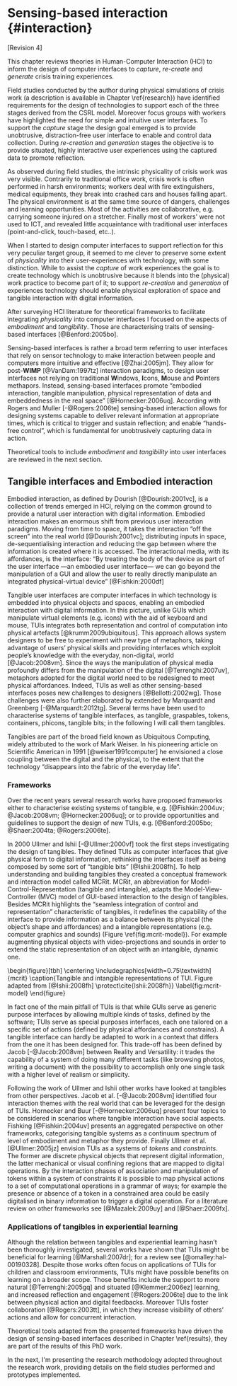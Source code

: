 # Sensing-based interaction {#interaction}

[Revision 4]

This chapter reviews theories in Human-Computer Interaction (HCI) to inform the design of computer interfaces to *capture*, *re-create* and *generate* crisis training experiences. 

Field studies conducted by the author during physical simulations of crisis work (a description is available in Chapter \ref{research}) have identified requirements for the design of technologies to support each of the three stages derived from the CSRL model. Moreover focus groups with workers have highlighted the need for simple and intuitive user interfaces. To support the *capture* stage the design goal emerged is to provide unobtrusive, distraction-free user interface to enable and control data collection. During *re-creation* and *generation* stages the objective is to provide situated, highly interactive user experiences using the captured data to promote reflection. 

As observed during field studies, the intrinsic physicality of crisis work was very visible. Contrarily to traditional office work, crisis work is often performed in harsh environments; workers deal with fire extinguishers, medical equipments, they break into crashed cars and houses falling apart. The physical environment is at the same time source of dangers, challenges and learning opportunities. Most of the activities are collaborative, e.g. carrying someone injured on a stretcher. Finally most of workers' were not used to ICT, and revealed little acquaintance with traditional user interfaces (point-and-click, touch-based, etc..).

When I started to design computer interfaces to support reflection for this very peculiar target group, it seemed to me clever to preserve some extent of *physicality* into their user-experiences with technology, with some distinction. While to assist the *capture* of work experiences the goal is to create technology which is unobtrusive because it blends into the (physical) work practice to become part of it; to support *re-creation* and *generation* of experiences technology should enable physical exploration of space and tangible interaction with digital information.

After surveying HCI literature for theoretical frameworks to facilitate integrating *physicality* into computer interfaces I focused on the aspects of *embodiment* and *tangibility*. Those are characterising traits of sensing-based interfaces [@Benford:2005bo]. 

Sensing-based interfaces is rather a broad term referring to user interfaces that rely on sensor technology to make interaction between people and computers more intuitive and effective [@Zhai:2005jm]. They allow for post-**WIMP** [@VanDam:1997tz] interaction paradigms, to design user interfaces not relying on traditional **W**indows, **I**cons, **M**ouse and **P**ointers methapors. Instead, sensing-based interfaces promote “embodied interaction, tangible manipulation, physical representation of data and embeddedness in the real space” [@Hornecker:2006uq]. According with Rogers and Muller [-@Rogers:2006te] sensing-based interaction allows for designing systems capable to deliver relevant information at appropriate times, which is critical to trigger and sustain reflection; and enable “hands-free control”, which is fundamental for unobtrusively capturing data in action. 

Theoretical tools to include *embodiment* and *tangibility* into user interfaces are reviewed in the next section.

## Tangible interfaces and Embodied interaction

Embodied interaction, as defined by Dourish [@Dourish:2001vc], is a collection of trends emerged in HCI, relying on the common ground to provide a natural user interaction with digital information. Embodied interaction makes an enormous shift from previous user interaction paradigms. Moving from time to space, it takes the interaction “off the screen” into the real world [@Dourish:2001vc]; distributing inputs in space, de-sequentialising interaction and reducing the gap between where the information is created where it is accessed. The interactional media, with its affordances, is the interface: “By treating the body of the device as part of the user interface —an embodied user interface— we can go beyond the manipulation of a GUI and allow the user to really directly manipulate an integrated physical-virtual device” [@Fishkin:2000df] 

Tangible user interfaces are computer interfaces in which technology is embedded into physical objects and spaces, enabling an embodied interaction with digital information. In this picture, unlike GUIs which manipulate virtual elements (e.g. icons) with the aid of keyboard and mouse, TUIs integrates both representation and control of computation into physical artefacts [@krumm2009ubiquitous]. This approach allows system designers to be free to experiment with new type of metaphors, taking advantage of users’ physical skills and providing interfaces which exploit people’s knowledge with the everyday, non-digital, world [@Jacob:2008vm]. Since the ways the manipulation of physical media profoundly differs from the manipulation of the digital [@Terrenghi:2007uv], metaphors adopted for the digital world need to be redesigned to meet physical affordances. Indeed, TUIs as well as other sensing-based interfaces poses new challenges to designers [@Bellotti:2002wg]. Those challenges were also further elaborated by extended by Marquardt and Greenberg [-@Marquardt:2012tg]. Several terms have been used to characterise systems of tangible interfaces, as tangible, graspables, tokens, containers, phicons, tangible bits; in the following I will call them tangibles. 

Tangibles are part of the broad field known as Ubiquitous Computing, widely attributed to the work of Mark Weiser. In his pioneering article on Scientific American in 1991 [@weiser1991computer] he envisioned a close coupling between the digital and the physical, to the extent that the technology “disappears into the fabric of the everyday life”.

### Frameworks

Over the recent years several research works have proposed frameworks either to characterise existing systems of tangible, e.g. [@Fishkin:2004uv; @Jacob:2008vm; @Hornecker:2006uq]; or to provide opportunities and guidelines to support the design of new TUIs, e.g. [@Benford:2005bo; @Shaer:2004ta; @Rogers:2006te]. 

In 2000 Ullmer and Ishii [-@Ullmer:2000vf] took the first steps investigating the design of tangibles. They defined TUIs as computer interfaces that give physical form to digital information, rethinking the interfaces itself as being composed by some sort of “tangible bits” [@Ishii:2008fh]. To help understanding and building tangibles they created a conceptual framework and interaction model called MCRit. MCRit, an abbreviation for Model-Control-Representation (tangible and intangible), adapts the Model-View-Controller (MVC) model of GUI-based interaction to the design of tangibles. Besides MCRit highlights the “seamless integration of control and representation” characteristic of tangibles, it redefines the capability of the interface to provide information as a balance between its physical (the object’s shape and affordances) and a intangible representations (e.g. computer graphics and sounds) (Figure \ref{fig:mcrit-model}). For example augmenting physical objects with video-projections and sounds in order to extend the static representation of an object with an intangible, dynamic one.

\begin{figure}[tbh]
	\centering
	\includegraphics[width=0.75\textwidth]{mcrit}
	\caption{Tangible and intangible representations of TUI. Figure adapted from [@Ishii:2008fh]  \protect\cite{Ishii:2008fh}}
	\label{fig:mcrit-model}
\end{figure}

In fact one of the main pitfall of TUIs is that while GUIs serve as generic purpose interfaces by allowing multiple kinds of tasks, defined by the software; TUIs serve as special purposes interfaces, each one tailored on a specific set of actions (defined by physical affordances and constrains). A tangible interface can hardly be adapted to work in a context that differs from the one it has been designed for. This trade-off has been defined by Jacob [-@Jacob:2008vm] between Reality and Versatility: it trades the capability of a system of doing many different tasks (like browsing photos, writing a document) with the possibility to accomplish only one single task with a higher level of realism or simplicity. 

Following the work of Ullmer and Ishii other works have looked at tangibles from other perspectives. Jacob et al. [-@Jacob:2008vm] identified four interaction themes with the real world that can be leveraged for the design of TUIs. Hornecker and Buur [-@Hornecker:2006uq] present four topics to be considered in scenarios where tangible interaction have social aspects. Fishking [@Fishkin:2004uv] presents an aggregated perspective on other frameworks, categorising tangible systems as a continuum spectrum of level of embodiment and metaphor they provide. Finally Ullmer et al. [@Ullmer:2005jz] envision TUIs as a systems of *tokens* and *constraints*. The former are discrete physical objects that represent digital information, the latter mechanical or visual confining regions that are mapped to digital operations. By the interaction phases of association and manipulation of tokens within a system of constraints it is possible to map physical actions to a set of computational operations in a grammar of ways; for example the presence or absence of a token in a constrained area could be easily digitalised in binary information to trigger a digital operation. For a literature review on other frameworks see [@Mazalek:2009uy] and [@Shaer:2009fx]. 

### Applications of tangibles in experiential learning

Although the relation between tangibles and experiential learning hasn’t been thoroughly investigated, several works have shown that TUIs might be beneficial for learning [@Marshall:2007dr]; for a review see [@omalley:hal-00190328]. Despite those works often focus on applications of TUIs for children and classroom environments, TUIs might have possible benefits on learning on a broader scope. Those benefits include the support to more natural [@Terrenghi:2005gq] and situated [@Klemmer:2006ez] learning, and increased reflection and engagement [@Rogers:2006te] due to the link between physical action and digital feedbacks. Moreover TUIs foster collaboration [@Rogers:2003tt], in which they increase visibility of others’ actions and allow for concurrent interaction.

Theoretical tools adapted from the presented frameworks have driven the design of sensing-based interfaces described in Chapter \ref{results}, they are part of the results of this PhD work.

In the next, I'm presenting the research methodology adopted throughout the research work, providing details on the field studies performed and prototypes implemented.

